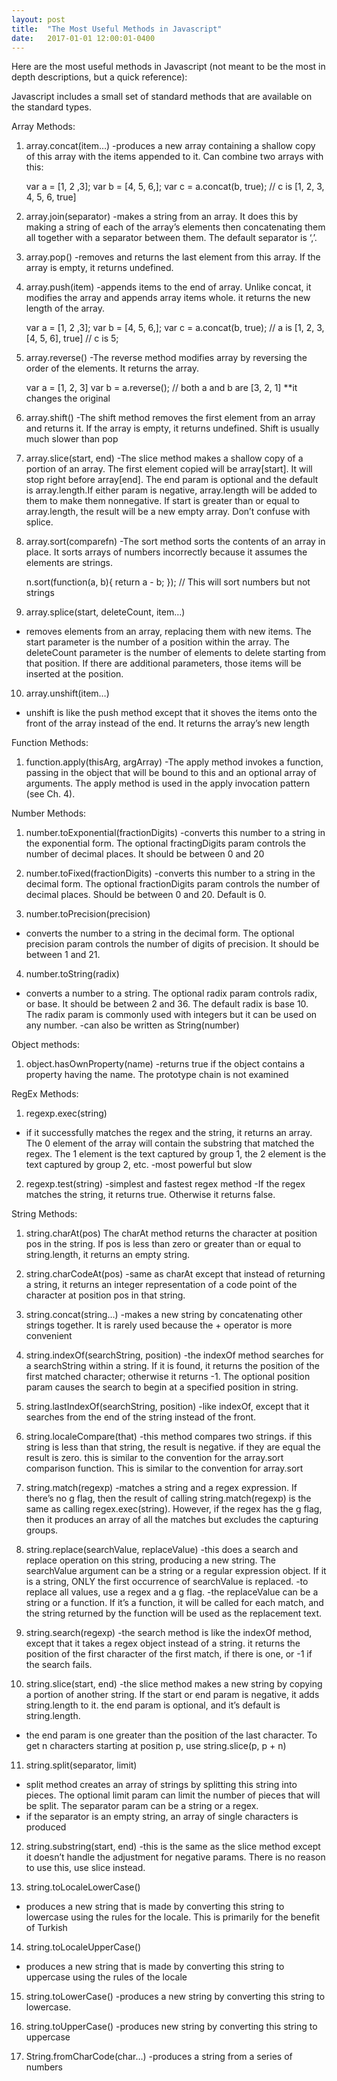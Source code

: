 ```yaml
---
layout: post
title:  "The Most Useful Methods in Javascript"
date:   2017-01-01 12:00:01-0400
---
```


Here are the most useful methods in Javascript (not meant to be the most in depth descriptions, but a quick reference):

Javascript includes a small set of standard methods that are available on the standard types.

Array Methods:

1. array.concat(item…)
-produces a new array containing a shallow copy of this array with the items appended to it. Can combine two arrays with this:

    var a = [1, 2 ,3];
    var b = [4, 5, 6,];
    var c = a.concat(b, true);
    // c is [1, 2, 3, 4, 5, 6, true]

2. array.join(separator)
-makes a string from an array. It does this by making a string of each of the array’s elements then concatenating them all together with a separator between them. The default separator is ‘,’.

3. array.pop()
-removes and returns the last element from this array. If the array is empty, it returns undefined.

4. array.push(item)
-appends items to the end of array. Unlike concat, it modifies the array and appends array items whole. it returns the new length of the array.

    var a = [1, 2 ,3];
    var b = [4, 5, 6,];
    var c = a.concat(b, true);
    // a is [1, 2, 3, [4, 5, 6], true]
    // c is 5;


5. array.reverse()
-The reverse method modifies array by reversing the order of the elements. It returns the array.

    var a = [1, 2, 3]
    var b = a.reverse();
    // both a and b are [3, 2, 1] **it changes the original

6. array.shift()
-The shift method removes the first element from an array and returns it. If the array is empty, it returns undefined. Shift is usually much slower than pop
  
7. array.slice(start, end)
-The slice method makes a shallow copy of a portion of an array. The first element copied will be array[start]. It will stop right before array[end]. The end param is optional and the default is array.length.If either param is negative, array.length will be added to them to make them nonnegative. If start is greater than or equal to array.length, the result will be a new empty array. Don’t confuse with splice.

8. array.sort(comparefn)
-The sort method sorts the contents of an array in place. It sorts arrays of numbers incorrectly because it assumes the elements are strings. 

    n.sort(function(a, b){
      return a - b;
    });
    // This will sort numbers but not strings

9. array.splice(start, deleteCount, item…)
- removes elements from an array, replacing them with new items. The start parameter is the number of a position within the array. The deleteCount parameter is the number of elements to delete starting from that position. If there are additional parameters, those items will be inserted at the position.

10. array.unshift(item…)
- unshift is like the push method except that it shoves the items onto the front of the array instead of the end. It returns the array’s new length

Function Methods:

1. function.apply(thisArg, argArray)
-The apply method invokes a function, passing in the object that will be bound to this and an optional array of arguments. The apply method is used in the apply invocation pattern (see Ch. 4).

Number Methods:

1. number.toExponential(fractionDigits)
  -converts this number to a string in the exponential form. The optional fractingDigits param controls the number of decimal places. It should be between 0 and 20

2. number.toFixed(fractionDigits)
  -converts this number to a string in the decimal form. The optional fractionDigits param controls the number of decimal places. Should be between 0 and 20. Default is 0.

3. number.toPrecision(precision)
  - converts the number to a string in the decimal form. The optional precision param controls the number of digits of precision. It should be between 1 and 21.

4. number.toString(radix)
  - converts a number to a string. The optional radix param controls radix, or base. It should be between 2 and 36. The default radix is base 10. The radix param is commonly used with integers but it can be used on any number.
  -can also be written as String(number)

Object methods:

1. object.hasOwnProperty(name)
  -returns true if the object contains a property having the name. The prototype chain is not examined

RegEx Methods:

1. regexp.exec(string)
  - if it successfully matches the regex and the string, it returns an array. The 0 element of the array will contain the substring that matched the regex. The 1 element is the text captured by group 1, the 2 element is the text captured by group 2, etc. 
  -most powerful but slow
  
2. regexp.test(string)
  -simplest and fastest regex method
  -If the regex matches the string, it returns true. Otherwise it returns false.

String Methods:

1. string.charAt(pos)
  The charAt method returns the character at position pos in the string. If pos is less than zero or greater than or equal to string.length, it returns an empty string.

2. string.charCodeAt(pos)
  -same as charAt except that instead of returning a string, it returns an integer representation of a code point of the character at position pos in that string.

3. string.concat(string…)
  -makes a new string by concatenating other strings together. It is rarely used because the + operator is more convenient

4. string.indexOf(searchString, position)
  -the indexOf method searches for a searchString within a string. If it is found, it returns the position of the first matched character; otherwise it returns -1. The optional position param causes the search to begin at a specified position in string.

5. string.lastIndexOf(searchString, position)
  -like indexOf, except that it searches from the end of the string instead of the front.

6. string.localeCompare(that)
  -this method compares two strings. if this string is less than that string, the result is negative. if they are equal the result is zero. this is similar to the convention for the array.sort comparison function. This is similar to the convention for array.sort

7. string.match(regexp)
  -matches a string and a regex expression. If there’s no g flag, then the result of calling string.match(regexp) is the same as calling regex.exec(string). However, if the regex has the g flag, then it produces an array of all the matches but excludes the capturing groups. 

8. string.replace(searchValue, replaceValue)
  -this does a search and replace operation on this string, producing a new string. The searchValue argument can be a string or a regular expression object. If it is a string, ONLY the first occurrence of searchValue is replaced.
  -to replace all values, use a regex and a g flag.
  -the replaceValue can be a string or a function. If it’s a function, it will be called for each match, and the string returned by the function will be used as the replacement text.

9. string.search(regexp)
  -the search method is like the indexOf method, except that it takes a regex object instead of a string. it returns the position of the first character of the first match, if there is one, or -1 if the search fails. 

10. string.slice(start, end)
  -the slice method makes a new string by copying a portion of another string. If the start or end param is negative, it adds string.length to it. the end param is optional, and it’s default is string.length. 
  - the end param is one greater than the position of the last character. To get n characters starting at position p, use string.slice(p, p + n)

11. string.split(separator, limit)
  - split method creates an array of strings by splitting this string into pieces. The optional limit param can limit the number of pieces that will be split. The separator param can be a string or a regex.
  - if the separator is an empty string, an array of single characters is produced

12. string.substring(start, end)
  -this is the same as the slice method except it doesn’t handle the adjustment for negative params. There is no reason to use this, use slice instead.

13. string.toLocaleLowerCase()
  - produces a new string that is made by converting this string to lowercase using the rules for the locale. This is primarily for the benefit of Turkish

14. string.toLocaleUpperCase()
  - produces a new string that is made by converting this string to uppercase using the rules of the locale

15. string.toLowerCase()
  -produces a new string by converting this string to lowercase.

16. string.toUpperCase()
  -produces new string by converting this string to uppercase

17. String.fromCharCode(char…)
  -produces a string from a series of numbers

